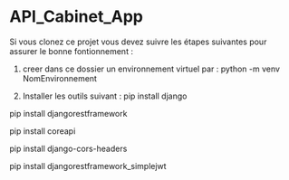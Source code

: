 # API_Cabinet_App

Si vous clonez ce projet vous devez suivre les étapes suivantes pour assurer le bonne fontionnement :

1. creer dans ce dossier un environnement virtuel par :
python -m venv NomEnvironnement

2. Installer les outils suivant :
pip install django

pip install djangorestframework

pip install coreapi

pip install django-cors-headers

pip install djangorestframework_simplejwt

